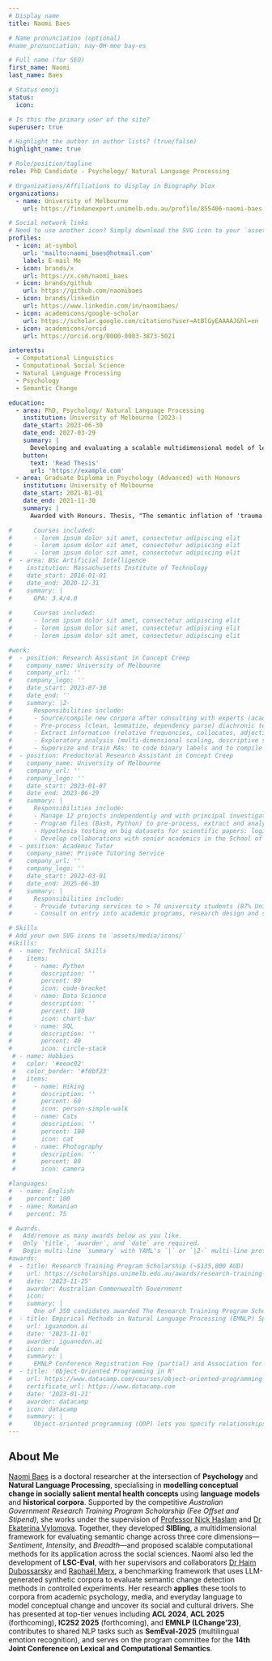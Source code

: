 ```yaml
---
# Display name
title: Naomi Baes

# Name pronunciation (optional)
#name_pronunciation: nay-OH-mee bay-es

# Full name (for SEO)
first_name: Naomi
last_name: Baes

# Status emoji
status:
  icon: 

# Is this the primary user of the site?
superuser: true

# Highlight the author in author lists? (true/false)
highlight_name: true

# Role/position/tagline
role: PhD Candidate - Psychology/ Natural Language Processing

# Organizations/Affiliations to display in Biography blox
organizations:
  - name: University of Melbourne
    url: https://findanexpert.unimelb.edu.au/profile/855406-naomi-baes

# Social network links
# Need to use another icon? Simply download the SVG icon to your `assets/media/icons/` folder.
profiles:
  - icon: at-symbol
    url: 'mailto:naomi_baes@hotmail.com'
    label: E-mail Me
  - icon: brands/x
    url: https://x.com/naomi_baes
  - icon: brands/github
    url: https://github.com/naomibaes
  - icon: brands/linkedin
    url: https://www.linkedin.com/in/naomibaes/
  - icon: academicons/google-scholar
    url: https://scholar.google.com/citations?user=AtBlGyEAAAAJ&hl=en
  - icon: academicons/orcid
    url: https://orcid.org/0000-0003-3873-5021

interests:
  - Computational Linguistics
  - Computational Social Science
  - Natural Language Processing
  - Psychology
  - Semantic Change

education:
  - area: PhD, Psychology/ Natural Language Processing
    institution: University of Melbourne (2023-)
    date_start: 2023-06-30
    date_end: 2027-03-29
    summary: |
      Developing and evaluating a scalable multidimensional model of lexical semantic change: SIBling. Supervised by [Prof Nick Haslam](https://findanexpert.unimelb.edu.au/profile/6837-nicholas-haslam). Presented PhD papers at ACL-related conferences with the contributions being published in xx journals.
    button:
      text: 'Read Thesis'
      url: 'https://example.com'
  - area: Graduate Diploma in Psychology (Advanced) with Honours
    institution: University of Melbourne
    date_start: 2021-01-01
    date_end: 2021-11-30
    summary: |
      Awarded with Honours. Thesis, "The semantic inflation of 'trauma' in psychology",  resulted in publication: https://sciendo.com/article/10.58734/plc-2023-0002

#      Courses included:
#      - lorem ipsum dolor sit amet, consectetur adipiscing elit
#      - lorem ipsum dolor sit amet, consectetur adipiscing elit
#      - lorem ipsum dolor sit amet, consectetur adipiscing elit
#  - area: BSc Artificial Intelligence
#    institution: Massachusetts Institute of Technology
#    date_start: 2016-01-01
#    date_end: 2020-12-31
#    summary: |
#      GPA: 3.4/4.0
      
#      Courses included:
#      - lorem ipsum dolor sit amet, consectetur adipiscing elit
#      - lorem ipsum dolor sit amet, consectetur adipiscing elit
#      - lorem ipsum dolor sit amet, consectetur adipiscing elit

#work:
#  - position: Research Assistant in Concept Creep
#    company_name: University of Melbourne
#    company_url: ''
#    company_logo: ''
#    date_start: 2023-07-30
#    date_end: ''
#    summary: |2-
#      Responsibilities include:
#      - Source/compile new corpora after consulting with experts (academies, New York Times, PubMed)
#      - Pre-process (clean, lemmatize, dependency parse) diachronic text corpora for further analysis and language modelling
#      - Extract information (relative frequencies, collocates, adjective modifiers, counts) from corpora with dynamic programming
#      - Exploratory analysis (multi-dimensional scaling, descriptive statistics) and hypothesis testing (logistic regression analysis)
#      - Supervize and train RAs: to code binary labels and to compile corpus data (scrape PubMed databases, NYT articles
#  - position: Predoctoral Research Assistant in Concept Creep
#    company_name: University of Melbourne
#    company_url: ''
#    company_logo: ''
#    date_start: 2023-01-07
#    date_end: 2023-06-29
#    summary: |
#      Responsibilities include:
#      - Manage 12 projects independently and with principal investigator (4 to completion; progressed 4; developed 4)
#      - Program files (Bash, Python) to pre-process, extract and analyze/model corpus data
#      - Hypothesis testing on big datasets for scientific papers: logistic regression, t-tests, analysis of variance
#      - Develop collaborations with senior academics in the School of Computing and Information Systems, Faculty of Engineering and Information Systems
#  - position: Academic Tutor
#    company_name: Private Tutoring Service
#    company_url: ''
#    company_logo: ''
#    date_start: 2022-03-01
#    date_end: 2025-06-30
#    summary: |
#      Responsibilities include:
#      - Provide tutoring services to > 70 university students (87% University of Melbourne) across 28 psychology subjects (higher education AQF levels 7-9) in #confidential setting, securing positive review
#      - Consult on entry into academic programs, research design and statistical analysis, time management and proofread/provided feedback on assessments (1,500 word lab reports; up to 10,000 word theses

# Skills
# Add your own SVG icons to `assets/media/icons/`
#skills:
#  - name: Technical Skills
#    items:
#      - name: Python
#        description: ''
#        percent: 80
#        icon: code-bracket
#      - name: Data Science
#        description: ''
#        percent: 100
#        icon: chart-bar
#      - name: SQL
#        description: ''
#        percent: 40
#        icon: circle-stack
 # - name: Hobbies
 #   color: '#eeac02'
 #   color_border: '#f0bf23'
 #   items:
 #     - name: Hiking
 #       description: ''
 #       percent: 60
 #       icon: person-simple-walk
 #     - name: Cats
 #       description: ''
 #       percent: 100
 #       icon: cat
 #     - name: Photography
 #       description: ''
 #       percent: 80
 #       icon: camera

#languages:
#  - name: English
#    percent: 100
#  - name: Romanian
#    percent: 75

# Awards.
#   Add/remove as many awards below as you like.
#   Only `title`, `awarder`, and `date` are required.
#   Begin multi-line `summary` with YAML's `|` or `|2-` multi-line prefix and indent 2 spaces below.
#awards:
#  - title: Research Training Program Scholarship (~$135,000 AUD)
#    url: https://scholarships.unimelb.edu.au/awards/research-training-program-scholarship
#    date: '2023-11-25'
#    awarder: Australian Commonwealth Government
#    icon: 
#    summary: |
#      One of 350 candidates awarded The Research Training Program Scholarship, supported by the Australian Commonwealth Government and the University of Melbourne offered to high-achieving domestic and international research students, to support an up to 3.5-year full-time doctoral degree (full fee offset and living allowance).
#  - title: Empirical Methods in Natural Language Processing (EMNLP) Sponsorship ($200 USD)
#    url: iguanodon.ai
#    date: '2023-11-01'
#    awarder: iguanodon.ai
#    icon: edx
#    summary: |
#      EMNLP Conference Registration Fee (partial) and Association for Computational Linguistics Membership Fe
#  - title: 'Object-Oriented Programming in R'
#    url: https://www.datacamp.com/courses/object-oriented-programming-with-s3-and-r6-in-r
#    certificate_url: https://www.datacamp.com
#    date: '2023-01-21'
#    awarder: datacamp
#    icon: datacamp
#    summary: |
#      Object-oriented programming (OOP) lets you specify relationships between functions and the objects that they can act on, helping you manage complexity in your code. This is an intermediate level course, providing an introduction to OOP, using the S3 and R6 systems. S3 is a great day-to-day R programming tool that simplifies some of the functions that you write. R6 is especially useful for industry-specific analyses, working with web APIs, and building GUIs.
---
```


## About Me

[Naomi Baes](https://findanexpert.unimelb.edu.au/profile/855406-naomi-baes) is a doctoral researcher at the intersection of **Psychology** and **Natural Language Processing**, specialising in **modelling conceptual change in socially salient mental health concepts** using **language models** and **historical corpora**. Supported by the competitive *Australian Government Research Training Program Scholarship (Fee Offset and Stipend)*, she works under the supervision of [Professor Nick Haslam](https://findanexpert.unimelb.edu.au/profile/6837-nicholas-haslam) and [Dr Ekaterina Vylomova](http://kat.academy/). Together, they developed **SIBling**, a multidimensional framework for evaluating semantic change across three core dimensions—*Sentiment*, *Intensity*, and *Breadth*—and proposed scalable computational methods for its application across the social sciences. Naomi also led the development of **LSC-Eval**, with her supervisors and collaborators [Dr Haim Dubossarsky](https://scholar.google.com/citations?user=2EDsENQAAAAJ&hl=en) and [Raphaël Merx](https://www.rapha.dev/), a benchmarking framework that uses LLM-generated synthetic corpora to evaluate semantic change detection methods in controlled experiments. Her research **applies** these tools to corpora from academic psychology, media, and everyday language to model conceptual change and uncover its social and cultural drivers. She has presented at top-tier venues including **ACL 2024**, **ACL 2025** (forthcoming), **IC2S2 2025** (forthcoming), and **EMNLP (LChange’23)**, contributes to shared NLP tasks such as **SemEval-2025** (multilingual emotion recognition), and serves on the program committee for the **14th Joint Conference on Lexical and Computational Semantics**.

